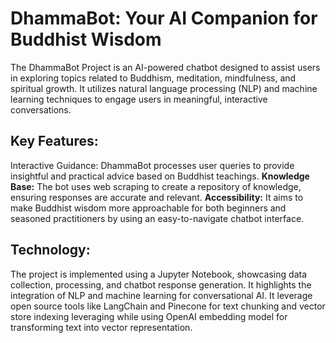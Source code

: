 # DhammaBot: Your AI Companion for Buddhist Wisdom

The DhammaBot Project is an AI-powered chatbot designed to assist users in exploring topics related to Buddhism, meditation, mindfulness, and spiritual growth. It utilizes natural language processing (NLP) and machine learning techniques to engage users in meaningful, interactive conversations.

## Key Features:

Interactive Guidance: DhammaBot processes user queries to provide insightful and practical advice based on Buddhist teachings.
**Knowledge Base:** The bot uses web scraping to create a repository of knowledge, ensuring responses are accurate and relevant.
**Accessibility:** It aims to make Buddhist wisdom more approachable for both beginners and seasoned practitioners by using an easy-to-navigate chatbot interface.

## Technology:

The project is implemented using a Jupyter Notebook, showcasing data collection, processing, and chatbot response generation. It highlights the integration of NLP and machine learning for conversational AI. It leverage open source tools like LangChain and Pinecone for text chunking and vector store indexing leveraging while using OpenAI embedding model for transforming text into vector representation. 